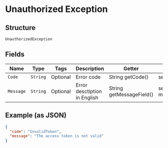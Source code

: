 
# Unauthorized Exception

## Structure

`UnauthorizedException`

## Fields

| Name | Type | Tags | Description | Getter | Setter |
|  --- | --- | --- | --- | --- | --- |
| `Code` | `String` | Optional | Error code | String getCode() | setCode(String code) |
| `Message` | `String` | Optional | Error desctiption in English | String getMessageField() | setMessageField(String messageField) |

## Example (as JSON)

```json
{
  "code": "InvalidToken",
  "message": "The access token is not valid"
}
```

